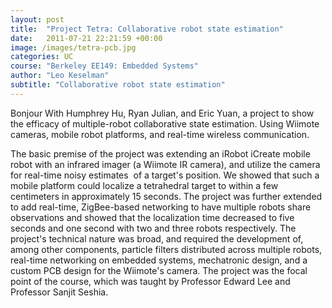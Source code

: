 ```yaml
---
layout: post
title:  "Project Tetra: Collaborative robot state estimation"
date:   2011-07-21 22:21:59 +00:00
image: /images/tetra-pcb.jpg
categories: UC
course: "Berkeley EE149: Embedded Systems"
author: "Leo Keselman"
subtitle: "Collaborative robot state estimation"
---
```

Bonjour With Humphrey Hu, Ryan Julian, and Eric Yuan, a project to show the efficacy of multiple-robot collaborative state estimation. Using Wiimote cameras, mobile robot platforms, and real-time wireless communication.

The basic premise of the project was extending an iRobot iCreate mobile robot with an infrared imager (a Wiimote IR camera), and utilize the camera for real-time noisy estimates  of a target's position. We showed that such a mobile platform could localize a tetrahedral target to within a few centimeters in approximately 15 seconds. The project was further extended to add real-time, ZigBee-based networking to have multiple robots share observations and showed that the localization time decreased to five seconds and one second with two and three robots respectively. The project's technical nature was broad, and required the development of, among other components, particle filters distributed across multiple robots, real-time networking on embedded systems, mechatronic design, and a custom PCB design for the Wiimote's camera. The project was the focal point of the course, which was taught by Professor Edward Lee and Professor Sanjit Seshia.
